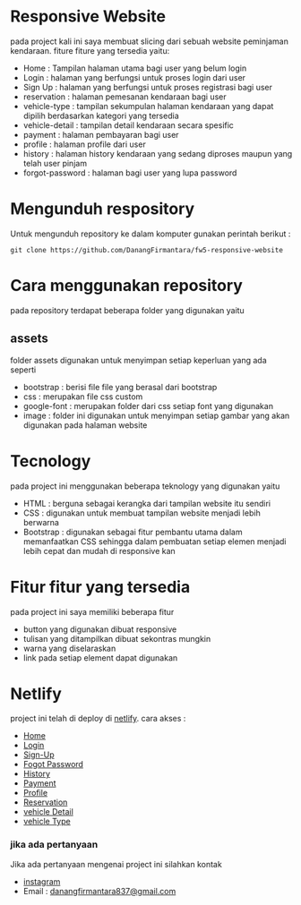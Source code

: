 # Responsive Website
pada project kali ini saya membuat slicing dari sebuah website peminjaman kendaraan. fiture fiture yang tersedia yaitu:
* Home : Tampilan halaman utama bagi user yang belum login
* Login : halaman yang berfungsi untuk proses login dari user
* Sign Up : halaman yang berfungsi untuk proses registrasi bagi user
* reservation : halaman pemesanan kendaraan bagi user
* vehicle-type : tampilan sekumpulan halaman kendaraan yang dapat dipilih berdasarkan kategori yang tersedia
* vehicle-detail : tampilan detail kendaraan secara spesific
* payment : halaman pembayaran bagi user
* profile : halaman profile dari user
* history : halaman history kendaraan yang sedang diproses maupun yang telah user pinjam
* forgot-password : halaman bagi user yang lupa password

# Mengunduh respository
Untuk mengunduh repository ke dalam komputer gunakan perintah berikut :
```
git clone https://github.com/DanangFirmantara/fw5-responsive-website
```
# Cara menggunakan repository
pada repository terdapat beberapa folder yang digunakan yaitu

## assets
folder assets digunakan untuk menyimpan setiap keperluan yang ada seperti
* bootstrap : berisi file file yang berasal dari bootstrap
* css : merupakan file css custom
* google-font : merupakan folder dari css setiap font yang digunakan
* image : folder ini digunakan untuk menyimpan setiap gambar yang akan digunakan pada halaman website

# Tecnology
pada project ini menggunakan beberapa teknology yang digunakan yaitu
* HTML : berguna sebagai kerangka dari tampilan website itu sendiri
* CSS : digunakan untuk membuat tampilan website menjadi lebih berwarna
* Bootstrap : digunakan sebagai fitur pembantu utama dalam memanfaatkan CSS sehingga dalam pembuatan setiap elemen menjadi lebih cepat dan mudah di responsive kan

# Fitur fitur yang tersedia 
pada project ini saya memiliki beberapa fitur
* button yang digunakan dibuat responsive
* tulisan yang ditampilkan dibuat sekontras mungkin
* warna yang diselaraskan
* link pada setiap element dapat digunakan

# Netlify
project ini telah di deploy di [netlify](https://goofy-keller-d20657.netlify.app/). cara akses :
* [Home](https://goofy-keller-d20657.netlify.app/home-2.html)
* [Login](https://goofy-keller-d20657.netlify.app/login-2.html)
* [Sign-Up](https://goofy-keller-d20657.netlify.app/sign-up.html)
* [Fogot Password](https://goofy-keller-d20657.netlify.app/forgot-password.html)
* [History](https://goofy-keller-d20657.netlify.app/history.html)
* [Payment](https://goofy-keller-d20657.netlify.app/payment-2.html)
* [Profile](https://goofy-keller-d20657.netlify.app/profile.html)
* [Reservation](https://goofy-keller-d20657.netlify.app/reservation.html)
* [vehicle Detail](https://goofy-keller-d20657.netlify.app/vehicle-detail.html)
* [vehicle Type](https://goofy-keller-d20657.netlify.app/vehicle-type.html)

### jika ada pertanyaan
Jika ada pertanyaan mengenai project ini silahkan kontak
* [instagram](https://www.instagram.com/danangf14)
* Email : danangfirmantara837@gmail.com
